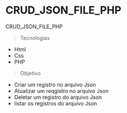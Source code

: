# CRUD_JSON_FILE_PHP
CRUD_JSON_FILE_PHP

> Tecnologias
* Html
* Css
* PHP

> Objetivo

* Criar um registro no arquivo Json
* Atualizar um reqgistro no arquivo Json
* Deletar um registro do arquivo Json
* listar os registros do arquivo Json
